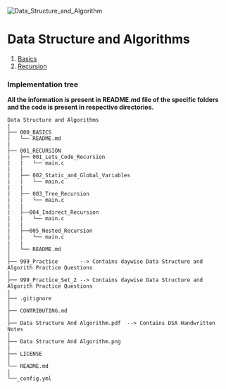 ![Data_Structure_and_Algorithm](Data_Structure_and_Algorithm.png)

# Data Structure and Algorithms

1. [Basics](000_Basics)
2. [Recursion](001_RECURSION)


### Implementation tree

**All the information is present in README.md file of the specific folders and the code is present in respective directories.**
```
Data Structure and Algorithms
|
├── 000_BASICS     
│   └── README.md
|
├── 001_RECURSION
|   ├── 001_Lets_Code_Recursion            
|   |   └── main.c   
|   |
|   ├── 002_Static_and_Global_Variables            
|   |   └── main.c
|   |
|   ├── 003_Tree_Recursion            
|   |   └── main.c
|   |
|   ├──004_Indirect_Recursion
|   |   └── main.c
|   |
|   ├──005_Nested_Recursion
|   |   └── main.c
|   |
│   └── README.md  
│
├── 999_Practice       --> Contains daywise Data Structure and Algorith Practice Questions
│
├── 999_Practice_Set_2 --> Contains daywise Data Structure and Algorith Practice Questions
|
├── .gitignore              
│
├── CONTRIBUTING.md 
│
├── Data Structure And Algorithm.pdf  --> Contains DSA Handwritten Notes
│
├── Data Structure And Algorithm.png             
|
├── LICENSE
│
└── README.md   
│
└──_config.yml
